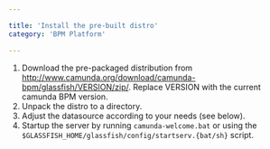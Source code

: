 ```yaml
---

title: 'Install the pre-built distro'
category: 'BPM Platform'

---
```



1.   Download the pre-packaged distribution from http://www.camunda.org/download/camunda-bpm/glassfish/VERSION/zip/.
     Replace VERSION with the current camunda BPM version.
2.   Unpack the distro to a directory.
3.   Adjust the datasource according to your needs (see below).
4.   Startup the server by running `camunda-welcome.bat` or using the `$GLASSFISH_HOME/glassfish/config/startserv.{bat/sh}` script.